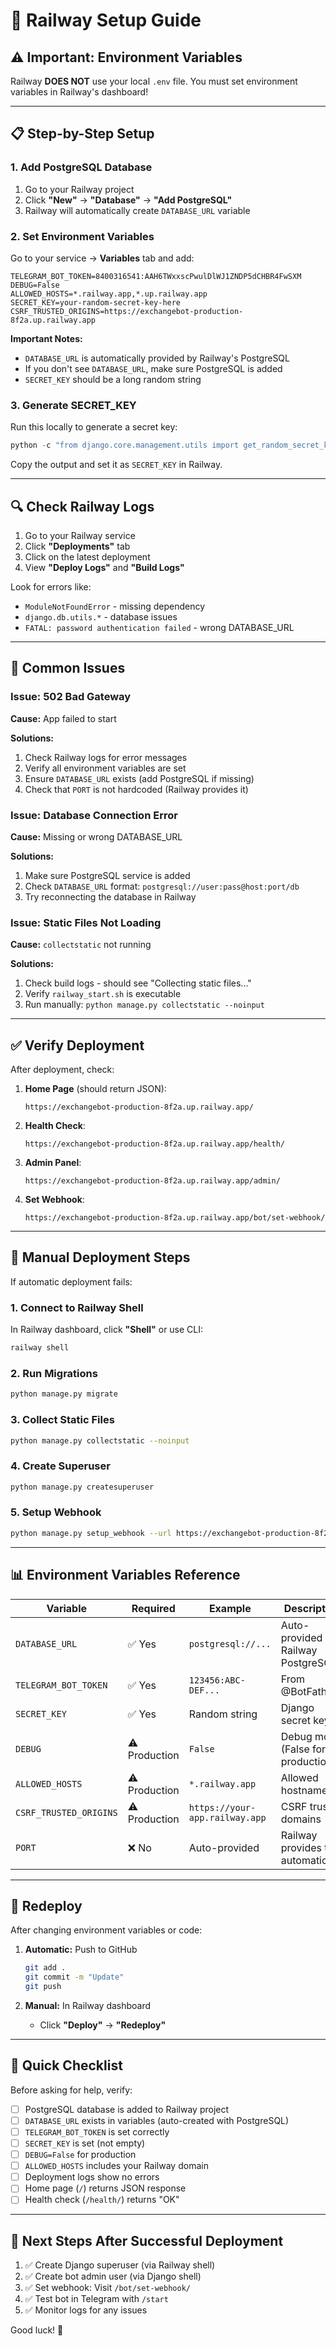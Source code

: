 # 🚂 Railway Setup Guide

## ⚠️ Important: Environment Variables

Railway **DOES NOT** use your local `.env` file. You must set environment variables in Railway's dashboard!

---

## 📋 Step-by-Step Setup

### 1. Add PostgreSQL Database

1. Go to your Railway project
2. Click **"New"** → **"Database"** → **"Add PostgreSQL"**
3. Railway will automatically create `DATABASE_URL` variable

### 2. Set Environment Variables

Go to your service → **Variables** tab and add:

```
TELEGRAM_BOT_TOKEN=8400316541:AAH6TWxxscPwulDlWJ1ZNDP5dCHBR4FwSXM
DEBUG=False
ALLOWED_HOSTS=*.railway.app,*.up.railway.app
SECRET_KEY=your-random-secret-key-here
CSRF_TRUSTED_ORIGINS=https://exchangebot-production-8f2a.up.railway.app
```

**Important Notes:**
- `DATABASE_URL` is automatically provided by Railway's PostgreSQL
- If you don't see `DATABASE_URL`, make sure PostgreSQL is added
- `SECRET_KEY` should be a long random string

### 3. Generate SECRET_KEY

Run this locally to generate a secret key:
```python
python -c "from django.core.management.utils import get_random_secret_key; print(get_random_secret_key())"
```

Copy the output and set it as `SECRET_KEY` in Railway.

---

## 🔍 Check Railway Logs

1. Go to your Railway service
2. Click **"Deployments"** tab
3. Click on the latest deployment
4. View **"Deploy Logs"** and **"Build Logs"**

Look for errors like:
- `ModuleNotFoundError` - missing dependency
- `django.db.utils.*` - database issues
- `FATAL: password authentication failed` - wrong DATABASE_URL

---

## 🐛 Common Issues

### Issue: 502 Bad Gateway

**Cause:** App failed to start

**Solutions:**
1. Check Railway logs for error messages
2. Verify all environment variables are set
3. Ensure `DATABASE_URL` exists (add PostgreSQL if missing)
4. Check that `PORT` is not hardcoded (Railway provides it)

### Issue: Database Connection Error

**Cause:** Missing or wrong DATABASE_URL

**Solutions:**
1. Make sure PostgreSQL service is added
2. Check `DATABASE_URL` format: `postgresql://user:pass@host:port/db`
3. Try reconnecting the database in Railway

### Issue: Static Files Not Loading

**Cause:** `collectstatic` not running

**Solutions:**
1. Check build logs - should see "Collecting static files..."
2. Verify `railway_start.sh` is executable
3. Run manually: `python manage.py collectstatic --noinput`

---

## ✅ Verify Deployment

After deployment, check:

1. **Home Page** (should return JSON):
   ```
   https://exchangebot-production-8f2a.up.railway.app/
   ```

2. **Health Check**:
   ```
   https://exchangebot-production-8f2a.up.railway.app/health/
   ```

3. **Admin Panel**:
   ```
   https://exchangebot-production-8f2a.up.railway.app/admin/
   ```

4. **Set Webhook**:
   ```
   https://exchangebot-production-8f2a.up.railway.app/bot/set-webhook/
   ```

---

## 🔧 Manual Deployment Steps

If automatic deployment fails:

### 1. Connect to Railway Shell

In Railway dashboard, click **"Shell"** or use CLI:
```bash
railway shell
```

### 2. Run Migrations
```bash
python manage.py migrate
```

### 3. Collect Static Files
```bash
python manage.py collectstatic --noinput
```

### 4. Create Superuser
```bash
python manage.py createsuperuser
```

### 5. Setup Webhook
```bash
python manage.py setup_webhook --url https://exchangebot-production-8f2a.up.railway.app/bot/webhook/
```

---

## 📊 Environment Variables Reference

| Variable | Required | Example | Description |
|----------|----------|---------|-------------|
| `DATABASE_URL` | ✅ Yes | `postgresql://...` | Auto-provided by Railway PostgreSQL |
| `TELEGRAM_BOT_TOKEN` | ✅ Yes | `123456:ABC-DEF...` | From @BotFather |
| `SECRET_KEY` | ✅ Yes | Random string | Django secret key |
| `DEBUG` | ⚠️ Production | `False` | Debug mode (False for production) |
| `ALLOWED_HOSTS` | ⚠️ Production | `*.railway.app` | Allowed hostnames |
| `CSRF_TRUSTED_ORIGINS` | ⚠️ Production | `https://your-app.railway.app` | CSRF trusted domains |
| `PORT` | ❌ No | Auto-provided | Railway provides this automatically |

---

## 🚀 Redeploy

After changing environment variables or code:

1. **Automatic:** Push to GitHub
   ```bash
   git add .
   git commit -m "Update"
   git push
   ```

2. **Manual:** In Railway dashboard
   - Click **"Deploy"** → **"Redeploy"**

---

## 📝 Quick Checklist

Before asking for help, verify:

- [ ] PostgreSQL database is added to Railway project
- [ ] `DATABASE_URL` exists in variables (auto-created with PostgreSQL)
- [ ] `TELEGRAM_BOT_TOKEN` is set correctly
- [ ] `SECRET_KEY` is set (not empty)
- [ ] `DEBUG=False` for production
- [ ] `ALLOWED_HOSTS` includes your Railway domain
- [ ] Deployment logs show no errors
- [ ] Home page (`/`) returns JSON response
- [ ] Health check (`/health/`) returns "OK"

---

## 🎯 Next Steps After Successful Deployment

1. ✅ Create Django superuser (via Railway shell)
2. ✅ Create bot admin user (via Django shell)
3. ✅ Set webhook: Visit `/bot/set-webhook/`
4. ✅ Test bot in Telegram with `/start`
5. ✅ Monitor logs for any issues

Good luck! 🚀
